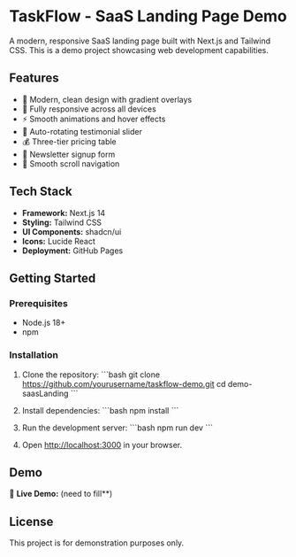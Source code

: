 # TaskFlow - SaaS Landing Page Demo

A modern, responsive SaaS landing page built with Next.js and Tailwind CSS. This is a demo project showcasing web development capabilities.

## Features

- 🎨 Modern, clean design with gradient overlays
- 📱 Fully responsive across all devices
- ⚡ Smooth animations and hover effects
- 🔄 Auto-rotating testimonial slider
- 💰 Three-tier pricing table
- 📧 Newsletter signup form
- 🧭 Smooth scroll navigation

## Tech Stack

- **Framework:** Next.js 14
- **Styling:** Tailwind CSS
- **UI Components:** shadcn/ui
- **Icons:** Lucide React
- **Deployment:** GitHub Pages

## Getting Started

### Prerequisites

- Node.js 18+ 
- npm

### Installation

1. Clone the repository:
\`\`\`bash
git clone https://github.com/yourusername/taskflow-demo.git
cd demo-saasLanding
\`\`\`

2. Install dependencies:
\`\`\`bash
npm install
\`\`\`

3. Run the development server:
\`\`\`bash
npm run dev
\`\`\`

4. Open [http://localhost:3000](http://localhost:3000) in your browser.

## Demo

🚀 **Live Demo:** (need to fill**)

## License

This project is for demonstration purposes only.
